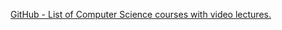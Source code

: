 [GitHub - List of Computer Science courses with video lectures.](https://github.com/Developer-Y/cs-video-courses?tab=readme-ov-file#object-oriented-design)

